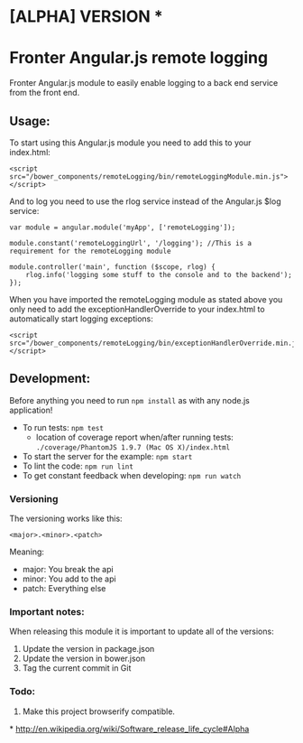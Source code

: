 # [ALPHA] VERSION *

# Fronter Angular.js remote logging

Fronter Angular.js module to easily enable logging to a back end service from the front end.

## Usage:

To start using this Angular.js module you need to add this to your index.html:

    <script src="/bower_components/remoteLogging/bin/remoteLoggingModule.min.js"></script>

And to log you need to use the rlog service instead of the Angular.js $log service:
  
    var module = angular.module('myApp', ['remoteLogging']);
    
    module.constant('remoteLoggingUrl', '/logging'); //This is a requirement for the remoteLogging module
    
    module.controller('main', function ($scope, rlog) {
        rlog.info('logging some stuff to the console and to the backend');
    });
    
When you have imported the remoteLogging module as stated above you only need to add the exceptionHandlerOverride
to your index.html to automatically start logging exceptions:

    <script src="/bower_components/remoteLogging/bin/exceptionHandlerOverride.min.js"></script>

## Development:

Before anything you need to run `npm install` as with any node.js application!

* To run tests: `npm test`
    * location of coverage report when/after running tests: `./coverage/PhantomJS 1.9.7 (Mac OS X)/index.html`
* To start the server for the example: `npm start`
* To lint the code: `npm run lint`
* To get constant feedback when developing: `npm run watch`


### Versioning
The versioning works like this:

    <major>.<minor>.<patch>

Meaning:

* major: You break the api
* minor: You add to the api
* patch: Everything else


### Important notes:

When releasing this module it is important to update all of the versions:

1. Update the version in package.json
2. Update the version in bower.json
3. Tag the current commit in Git

### Todo:

1. Make this project browserify compatible.

\* http://en.wikipedia.org/wiki/Software_release_life_cycle#Alpha
